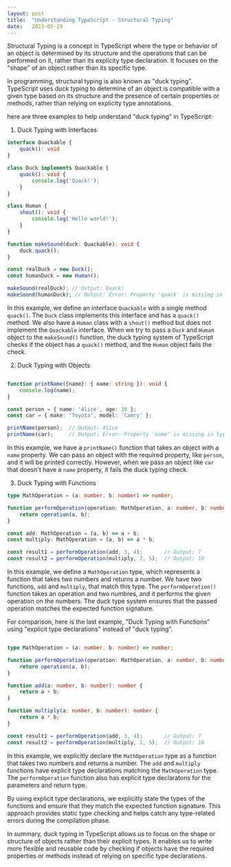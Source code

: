 ```yaml
---
layout: post
title:  "Understanding TypeScript - Structural Typing"
date:   2023-05-29
---
```


<p class="intro">Structural Typing is a concept in TypeScript where the type or behavior of an object is determined by its structure and the operations that can be performed on it, rather than its explicity type declaration. It focuses on the "shape" of an object rather than its specific type.</p>

In programming, structural typing is also known as "duck typing". TypeScript uses duck typing to determine of an object is compatible with a given type based on its structure and the presence of certain properties or methods, rather than relying on explicity type annotations. 

here are three examples to help understand "duck typing" in TypeScript: 

1. Duck Typing with Interfaces

```typescript
interface Quackable {
    quack(): void
}

class Duck implements Quackable {
    quack(): void {
        console.log('Quack!');
    }
}

class Human {
    shout(): void {
        console.log('Hello world!');
    }
}

function makeSound(duck: Quackable): void {
    duck.quack();
}

const realDuck = new Duck();
const humanDuck = new Human();

makeSound(realDuck); // Output: Quack!
makeSound(humanDuck); // Output: Error: Property 'quack' is missing in type 'Human'
```

In this example, we define an interface `Quackable` with a single method `quack()`. The `Duck` class implements this interface and has a `quack()` method. We also have a `Human` class with a `shout()` method but does not implement the `Quackable` interface. When we try to pass a `Duck` and `Human` object to the `makeSound()` function, the duck typing system of TypeScript checks if the object has a `quack()` method, and the `Human` object fails the check.

2. Duck Typing with Objects

```typescript

function printName({name}: { name: string }): void {
    console.log(name);
}

const person = { name: 'Alice', age: 30 };
const car = { make: 'Toyota', model: 'Camry' };

printName(person);  // Output: Alice
printName(car);     // Output: Error: Property 'name' is missing in type '{ make: string; model: string; }'
```

In this example, we have a `printName()` function that takes an object with a `name` property. We can pass an object with the required property, like `person`, and it will be printed correctly. However, when we pass an object like `car` that doesn't have a `name` property, it fails the duck typing check.

3. Duck Typing with Functions

```typescript
type MathOperation = (a: number, b: number) => number;

function performOperation(operation: MathOperation, a: number, b: number): number {
    return operation(a, b);
}

const add: MathOperation = (a, b) => a + b;
const multiply: MathOperation = (a, b) => a * b;

const result1 = performOperation(add, 3, 4);       // Output: 7
const result2 = performOperation(multiply, 2, 5);  // Output: 10
```

In this example, we define a `MathOperation` type, which represents a function that takes two numbers and returns a number. We have two functions, `add` and `multiply`, that match this type. The `performOperation()` function takes an operation and two numbres, and it performs the given operation on the numbers. The duck type system ensures that the passed operation matches the expected function signature. 

For comparison, here is the last example, "Duck Typing with Functions" using "explicit type declarations" instead of "duck typing". 

```typescript

type MathOperation = (a: number, b: number) => number;

function performOperation(operation: MathOperation, a: number, b: number): number {
    return operation(a, b);
}

function add(a: number, b: number): number {
    return a + b;
}

function multiply(a: number, b: number): number {
    return a * b;
}

const result1 = performOperation(add, 3, 4);       // Output: 7
const result2 = performOperation(multiply, 2, 5);  // Output: 10
```
In this example, we explicitly declare the `MathOperation` type as a function that takes two numbers and returns a number. The `add` and `multiply` functions have explicit type declarations matching the `MathOperation` type. The `performOperation` function also has explicit type declaratons for the parameters and return type.

By using explicit type declarations, we explicitly state the types of the functions and ensure that they match the expected function signature. This approach provides static type checking and helps catch any type-related errors during the compilation phase.

In summary, duck typing in TypeScript allows us to focus on the shape or structure of objects rather than their explicit types. It enables us to write more flexible and reusable code by checking if objects have the required properties or methods instead of relying on specific type declarations. 